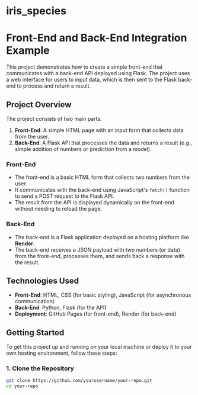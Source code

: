 # iris_species
# Front-End and Back-End Integration Example

This project demonstrates how to create a simple front-end that communicates with a back-end API deployed using Flask. The project uses a web interface for users to input data, which is then sent to the Flask back-end to process and return a result.

## Project Overview

The project consists of two main parts:
1. **Front-End**: A simple HTML page with an input form that collects data from the user.
2. **Back-End**: A Flask API that processes the data and returns a result (e.g., simple addition of numbers or prediction from a model).

### Front-End
- The front-end is a basic HTML form that collects two numbers from the user.
- It communicates with the back-end using JavaScript's `fetch()` function to send a POST request to the Flask API.
- The result from the API is displayed dynamically on the front-end without needing to reload the page.

### Back-End
- The back-end is a Flask application deployed on a hosting platform like **Render**.
- The back-end receives a JSON payload with two numbers (or data) from the front-end, processes them, and sends back a response with the result.

## Technologies Used

- **Front-End**: HTML, CSS (for basic styling), JavaScript (for asynchronous communication)
- **Back-End**: Python, Flask (for the API)
- **Deployment**: GitHub Pages (for front-end), Render (for back-end)

## Getting Started

To get this project up and running on your local machine or deploy it to your own hosting environment, follow these steps:

### 1. Clone the Repository
```bash
git clone https://github.com/yourusername/your-repo.git
cd your-repo

